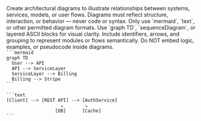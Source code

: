 <instruction id="generate-architecture-diagram">
  Create architectural diagrams to illustrate relationships between systems, services, models, or user flows.

  <rules>
    <rule>Diagrams must reflect structure, interaction, or behavior — never code or syntax.</rule>
    <rule>Only use `mermaid`, `text`, or other permitted diagram formats.</rule>
  </rules>

  <directives>
    <directive>Use `graph TD`, `sequenceDiagram`, or layered ASCII blocks for visual clarity.</directive>
    <directive>Include identifiers, arrows, and grouping to represent modules or flows semantically.</directive>
    <directive>Do NOT embed logic, examples, or pseudocode inside diagrams.</directive>
  </directives>

  <examples>
    <example>
      <code>
```mermaid
graph TD
  User --> API
  API --> ServiceLayer
  ServiceLayer --> Billing
  Billing --> Stripe
```
      </code>
    </example>
    <example>
      <code>
```text
[Client] --> [REST API] --> [AuthService]
                    ↘︎        ↘︎
                  [DB]      [Cache]
```
      <code>
    </example>
  </examples>
</capability>
